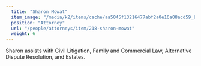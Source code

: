```yaml
---
  title: "Sharon Mowat"
  item_image: "/media/k2/items/cache/aa5045f13216477abf2a0e16a08acd59_L.jpg"
  position: "Attorney"
  url: "/people/attorneys/item/218-sharon-mowat"
  weight: 6
---
```


Sharon assists with Civil Litigation, Family and Commercial Law, Alternative Dispute Resolution, and Estates. 
